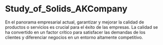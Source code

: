 # Study_of_Solids_AKCompany
En el panorama empresarial actual, garantizar y mejorar la calidad de productos o servicios es crucial para el éxito de las empresas. La calidad se ha convertido en un factor crítico para satisfacer las demandas de los clientes y diferenciar negocios en un entorno altamente competitivo.
